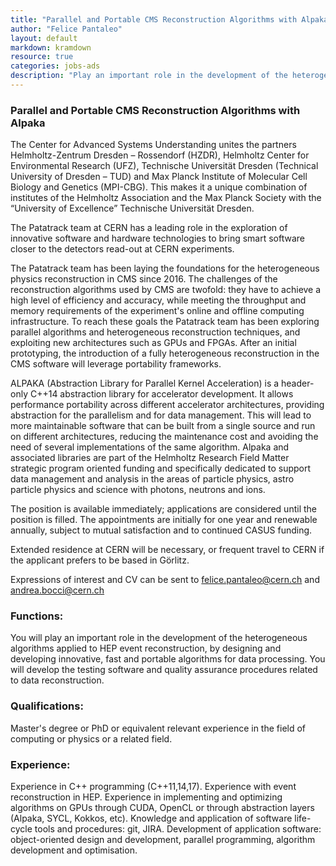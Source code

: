 ```yaml
---
title: "Parallel and Portable CMS Reconstruction Algorithms with Alpaka"
author: "Felice Pantaleo"
layout: default
markdown: kramdown
resource: true
categories: jobs-ads
description: "Play an important role in the development of the heterogeneous algorithms applied to HEP event reconstruction, by designing and developing innovative, fast and portable algorithms for data processing !"
---
```

### Parallel and Portable CMS Reconstruction Algorithms with Alpaka 

The Center for Advanced Systems Understanding unites the partners Helmholtz-Zentrum Dresden – Rossendorf (HZDR), Helmholtz Center for Environmental Research (UFZ), Technische Universität Dresden (Technical University of Dresden – TUD) and Max Planck Institute of Molecular Cell Biology and Genetics (MPI-CBG). This makes it a unique combination of institutes of the Helmholtz Association and the Max Planck Society with the “University of Excellence” Technische Universität Dresden.

The Patatrack team at CERN has a leading role in the exploration of innovative software and hardware technologies to bring smart software closer to the detectors read-out at CERN experiments. 

The Patatrack team has been laying the foundations for the heterogeneous physics reconstruction in CMS since 2016. The challenges of the reconstruction algorithms used by CMS are twofold: they have to achieve a high level of efficiency and accuracy, while meeting the throughput and memory requirements of the experiment's online and offline computing infrastructure. To reach these goals the Patatrack team has been exploring parallel algorithms and heterogeneous reconstruction techniques, and exploiting new architectures such as GPUs and FPGAs. After an initial prototyping, the introduction of a fully heterogeneous reconstruction in the CMS software will leverage portability frameworks.

ALPAKA (Abstraction Library for Parallel Kernel Acceleration) is a header-only C++14 abstraction library for accelerator development. It allows performance portability across different accelerator architectures, providing abstraction for the parallelism and for data management. This will lead to more maintainable software that can be built from a single source and run on different architectures, reducing the maintenance cost and avoiding the need of several implementations of the same algorithm. 
Alpaka and associated libraries are part of the Helmholtz Research Field Matter strategic program oriented funding and specifically dedicated to support data management and analysis in the areas of particle physics, astro particle physics and science with photons, neutrons and ions.

The position is available immediately; applications are considered until the position is filled.
The appointments are initially for one year and renewable annually, subject to mutual satisfaction and to continued CASUS funding.

Extended residence at CERN will be necessary, or frequent travel to CERN if the applicant prefers to be based in Görlitz.

Expressions of interest and CV can be sent to <felice.pantaleo@cern.ch> and <andrea.bocci@cern.ch>

### Functions:
You will play an important role in the development of the heterogeneous algorithms applied to HEP event reconstruction, by designing and developing innovative, fast and portable algorithms for data processing. 
You will develop the testing software and quality assurance procedures related to data reconstruction.

### Qualifications: 
Master's degree or PhD or equivalent relevant experience in the field of computing or physics or a related field.

### Experience:
Experience in C++ programming (C++11,14,17).
Experience with event reconstruction in HEP.
Experience in implementing and optimizing algorithms on GPUs through CUDA, OpenCL or through abstraction layers (Alpaka, SYCL, Kokkos, etc). 
Knowledge and application of software life-cycle tools and procedures: git, JIRA.
Development of application software: object-oriented design and development, parallel programming, algorithm development and optimisation.




